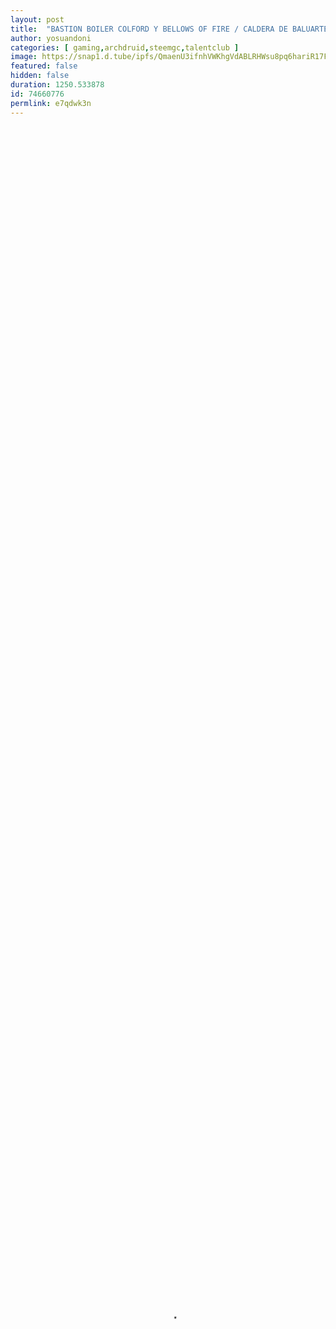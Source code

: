 ```yaml
---
layout: post
title:  "BASTION BOILER COLFORD Y BELLOWS OF FIRE / CALDERA DE BALUARTE Y FUELLE DE FUEGO"
author: yosuandoni
categories: [ gaming,archdruid,steemgc,talentclub ]
image: https://snap1.d.tube/ipfs/QmaenU3ifnhVWKhgVdABLRHWsu8pq6hariR17FW7Gcbs3q
featured: false
hidden: false
duration: 1250.533878
id: 74660776
permlink: e7qdwk3n
---
```

    
<video poster="https://snap1.d.tube/ipfs/QmaenU3ifnhVWKhgVdABLRHWsu8pq6hariR17FW7Gcbs3q" autoplay="" id="player_html5_api" class="vjs-tech" style="width: 100%; height: 100%;" tabindex="-1" src="https://video.dtube.top/ipfs/QmbPLGEAR5WLoNCV1V7LfbRppg1rqgqbj32vdZ6K6XiAyD"></video>

👋😎 Hello Friends, today I will go to a new world, where I discover hidden mysteries related to dangerous lands, besides I get a new weapon that is created with carbon and fire, this weapon allows to throw fire to enemies and does not need ammunition, only to wait for it to recharge its capacity of fire.

In this episode they can find new battles, plus I get a new mascot that is now part of the bastion.

RECOMMENDED:
OS: Windows XP, Vista, 7
Processor: 1.7 GHz Dual Core or Greater
Memory: 2 GB
Hard Disk Space: 1.0 GB
Video Card: 512 MB DirectX 9.0c compatible graphics card (shader model 2)
DirectX®: 9.0c
Sound: DirectX 9.0c compatible

The Game  I recommend it 👍

Are you a gamer who produces outstanding gaming content here on Steemit? Come to check out Archdruid Gaming on discord: https://discord.gg/nAUkxws. We are always looking for new and old amazing authors.